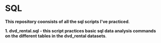 # SQL

**This repository coonsists of all the sql scripts I've practiced**.    

**1. dvd_rental.sql - this script practices basic sql data analysis commands on the different tables in the dvd_rental datasets**.    
